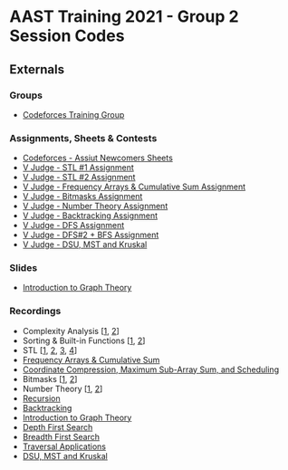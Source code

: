 # AAST Training 2021 - Group 2 Session Codes

## Externals

### Groups

- [Codeforces Training Group](https://codeforces.com/group/NyeqaAF1Zx/blog)
### Assignments, Sheets & Contests

- [Codeforces - Assiut Newcomers Sheets](https://codeforces.com/group/MWSDmqGsZm/contests)
- [V Judge - STL #1 Assignment](https://vjudge.net/contest/426577)
- [V Judge - STL #2 Assignment](https://vjudge.net/contest/428262)
- [V Judge - Frequency Arrays & Cumulative Sum Assignment](https://vjudge.net/contest/429236)
- [V Judge - Bitmasks Assignment](https://vjudge.net/contest/439955)
- [V Judge - Number Theory Assignment](https://vjudge.net/contest/441250)
- [V Judge - Backtracking Assignment](https://vjudge.net/contest/442432)
- [V Judge - DFS Assignment](https://vjudge.net/contest/446288)
- [V Judge - DFS#2 + BFS Assignment](https://vjudge.net/contest/447938)
- [V Judge - DSU, MST and Kruskal](https://vjudge.net/contest/449813)

### Slides

- [Introduction to Graph Theory](https://slides.com/muhammadmagdi/graph-intro)

### Recordings

- Complexity Analysis [[1](https://youtu.be/wEbdQeVwLlo), [2](https://youtu.be/o5zf5oVHtn0)]
- Sorting & Built-in Functions [[1](https://youtu.be/ANlDiMeyxSE), [2](https://youtu.be/MxpuXqNypBE)]
- STL [[1](https://youtu.be/Uh2hnrjO26o), [2](https://youtu.be/JdP77eojCpU), [3](https://youtu.be/u6WuKiOfLJo), [4](https://youtu.be/3sqOmhtH5SA)]
- [Frequency Arrays & Cumulative Sum](https://youtu.be/GXBdU5NReeg)
- [Coordinate Compression, Maximum Sub-Array Sum, and Scheduling](https://youtu.be/ZTnQSFRWf8w)
- Bitmasks [[1](https://youtu.be/Q4RA5N8xhh8), [2](https://zoom.us/rec/share/o_LNfh_x-QfS7do2caFOexToEWm589p5fynU-JsX4XOeFCsshDnKMLqDZBHO3NUA.XKfjuZf11mZS-wi6)]
- Number Theory [[1](https://zoom.us/rec/share/Qrn12yTx1uI1vG9mBBna-DujUVqV3vi0r5amHQ41Bq1lnd5sDMDSusMEbLpPTUAQ.-sC8tjYTXNnL9XFq), [2](https://zoom.us/rec/share/qfWsURYzpQWtm2ecB5FIJw2DivMI7OSYlhn7Ztw7rW9TwSudhhdSrN9e-U3zSD6r.Ld-jzw1utQ3L7faZ)]
- [Recursion](https://youtu.be/BBENTqZTjzc)
- [Backtracking](https://youtu.be/B_dar92mGwQ)
- [Introduction to Graph Theory](https://youtu.be/pU5PDOmM1cw)
- [Depth First Search](https://youtu.be/8SaE3XfwJZg)
- [Breadth First Search](https://zoom.us/rec/share/x1VohsnUD5muVKMvohjm_pYfDuQ1h5c4CaIrZuKdGpIZyUMx-R1k3P4GE7skiknH.9-SgO7KZSvK5s9hm)
- [Traversal Applications](https://zoom.us/rec/share/rXWtC6ufnYUOdbk5i6SPPNWqxKyGHFx7nTMAMcoyPKUDjSKD69Ifk1WBSwAr-Og.HaM78CY_8K8qWj5Z)
- [DSU, MST and Kruskal](https://zoom.us/rec/share/20AOBsl-b8TQ8OD_CfkATOgugZzQ968KsfHn5WOsZgHBFG7G2tY4moiS6HKBhh8Y.YgkCG9kb2iphesN1)
